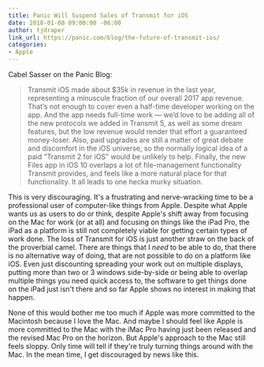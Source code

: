 ```yaml
---
title: Panic Will Suspend Sales of Transmit for iOS
date: 2018-01-08 09:00:00 -06:00
author: tjdraper
link_url: https://panic.com/blog/the-future-of-transmit-ios/
categories:
- Apple
---
```


Cabel Sasser on the Panic Blog:

> Transmit iOS made about $35k in revenue in the last year, representing a minuscule fraction of our overall 2017 app revenue. That’s not enough to cover even a half-time developer working on the app. And the app needs full-time work — we’d love to be adding all of the new protocols we added in Transmit 5, as well as some dream features, but the low revenue would render that effort a guaranteed money-loser. Also, paid upgrades are still a matter of great debate and discomfort in the iOS universe, so the normally logical idea of a paid “Transmit 2 for iOS” would be unlikely to help. Finally, the new Files app in iOS 10 overlaps a lot of file-management functionality Transmit provides, and feels like a more natural place for that functionality. It all leads to one hecka murky situation.

This is very discouraging. It's a frustrating and nerve-wracking time to be a professional user of computer-like things from Apple. Despite what Apple wants us as users to do or think, despite Apple's shift away from focusing on the Mac for work (or at all) and focusing on things like the iPad Pro, the iPad as a platform is still not completely viable for getting certain types of work done. The loss of Transmit for iOS is just another straw on the back of the proverbial camel. There are things that I *need* to be able to do, that there is no alternative way of doing, that are not possible to do on a platform like iOS. Even just discounting spreading your work out on multiple displays, putting more than two or 3 windows side-by-side or being able to overlap multiple things you need quick access to, the software to get things done on the iPad just isn't there and so far Apple shows no interest in making that happen.

None of this would bother me too much if Apple was more committed to the Macintosh because I love the Mac. And maybe I should feel like Apple is more committed to the Mac with the iMac Pro having just been released and the revised Mac Pro on the horizon. But Apple's approach to the Mac still feels sloppy. Only time will tell if they're truly turning things around with the Mac. In the mean time, I get discouraged by news like this.
